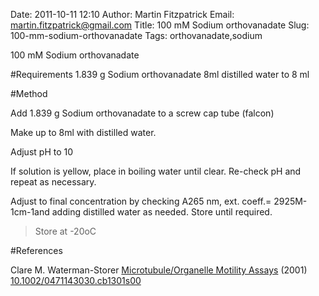 Date: 2011-10-11 12:10
Author: Martin Fitzpatrick
Email: martin.fitzpatrick@gmail.com
Title: 100 mM Sodium orthovanadate
Slug: 100-mm-sodium-orthovanadate
Tags: orthovanadate,sodium

100 mM Sodium orthovanadate





#Requirements
1.839 g Sodium orthovanadate
8ml distilled water to 8 ml

#Method

Add 1.839 g Sodium orthovanadate to a screw cap tube (falcon)



Make up to 8ml with distilled water.



 Adjust pH to 10



If solution is yellow, place in boiling water until clear. Re-check pH and repeat as necessary.



Adjust to final concentration by checking A265 nm, ext. coeff.= 2925M-1cm-1and adding distilled water as needed. Store until required.


>Store at -20oC




#References


Clare M. Waterman-Storer [Microtubule/Organelle Motility Assays](http://dx.doi.org/10.1002/0471143030.cb1301s00)  (2001)
[10.1002/0471143030.cb1301s00](http://dx.doi.org/10.1002/0471143030.cb1301s00)





